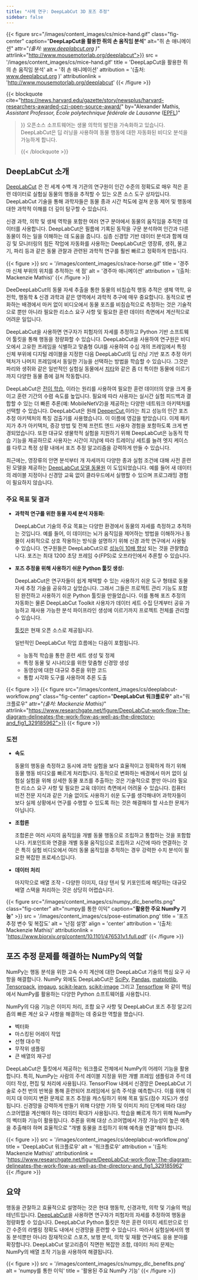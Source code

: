 ```yaml
---
title: "사례 연구: DeepLabCut 3D 포즈 추정"
sidebar: false
---
```


{{< figure src="/images/content_images/cs/mice-hand.gif" class="fig-center" caption="**DeepLapCut을 활용한 쥐의 손 움직임 분석**" alt="쥐 손 애니메이션" attr="*(출처: www.deeplabcut.org )*" attrlink="http://www.mousemotorlab.org/deeplabcut">}}
src = '/images/content_images/cs/mice-hand.gif' title = 'DeepLapCut을 활용한 쥐의 손 움직임 분석' alt = '쥐 손 애니메이션' attribution = '(출처: www.deeplabcut.org )' attributionlink = 'http://www.mousemotorlab.org/deeplabcut'
{{< /figure >}}

{{< blockquote cite="https://news.harvard.edu/gazette/story/newsplus/harvard-researchers-awarded-czi-open-source-award/" by="Alexander Mathis, *Assistant Professor, École polytechnique fédérale de Lausanne* ([EPFL](https://www.epfl.ch/en/))"
> }} 오픈소스 소프트웨어는 생물 의학의 발전을 가속화하고 있습니다. DeepLabCut은 딥 러닝을 사용하여 동물 행동에 대한 자동화된 비디오 분석을 가능하게 합니다. 
> 
> {{< /blockquote >}}

## DeepLabCut 소개

[DeepLabCut](https://github.com/DeepLabCut/DeepLabCut) 은 전 세계 수백 개 기관의 연구원이 인간 수준의 정확도로 매우 적은 훈련 데이터로 실험실 동물의 행동을 추적할 수 있는 오픈 소스 도구 상자입니다. DeepLabCut 기술을 통해 과학자들은 동물 종과 시간 척도에 걸쳐 운동 제어 및 행동에 대한 과학적 이해를 더 깊이 탐구할 수 있습니다.

신경 과학, 의학 및 생체 역학을 포함한 여러 연구 분야에서 동물의 움직임을 추적한 데이터를 사용합니다. DeepLabCut은 필름에 기록된 동작을 구문 분석하여 인간과 다른 동물이 하는 일을 이해하는 데 도움을 줍니다. 심층 신경망 기반 데이터 분석과 함께 태깅 및 모니터링의 힘든 작업에 자동화를 사용하는 DeepLabCut은 영장류, 생쥐, 물고기, 파리 등과 같은 동물 관찰과 관련된 과학적 연구를 훨씬 빠르고 정확하게 만듭니다.

{{< figure >}}
src = '/images/content_images/cs/race-horse.gif' title = '경주마 신체 부위의 위치를 추적하는 색 점' alt = '경주마 애니메이션' attribution = '(출처: Mackenzie Mathis)'
{{< /figure >}}

DeeDeepLabCut의 동물 자세 추출을 통한 동물의 비침습적 행동 추적은 생체 역학, 유전학, 행동학 & 신경 과학과 같은 영역에서 과학적 추구에 매우 중요합니다. 동적으로 변화하는 배경에서 마커 없이 비디오에서 동물 포즈를 비침습적으로 측정하는 것은 기술적으로 뿐만 아니라 필요한 리소스 요구 사항 및 필요한 훈련 데이터 측면에서 계산적으로 어려운 일입니다.

DeepLabCut을 사용하면 연구자가 피험자의 자세를 추정하고 Python 기반 소프트웨어 툴킷을 통해 행동을 정량화할 수 있습니다.  DeepLabCut을 사용하여 연구원은 비디오에서 고유한 프레임을 식별하고 맞춤형 GUI를 사용하여 수십 개의 프레임에서 특정 신체 부위에 디지털 레이블을 지정한 다음 DeepLabCut의 딥 러닝 기반 포즈 추정 아키텍처가 나머지 프레임에서 동일한 기능을 선택하는 방법을 학습할 수 있습니다. 그것은 파리와 생쥐와 같은 일반적인 실험실 동물에서 [치타][cheetah-movement]와 같은 좀 더 특이한 동물에 이르기까지 다양한 동물 종에 걸쳐 작동합니다.

DeepLabCut은 [전이 학습](https://arxiv.org/pdf/1909.11229), 이라는 원리를 사용하여 필요한 훈련 데이터의 양을 크게 줄이고 훈련 기간의 수렴 속도를 높입니다.  필요에 따라 사용자는 실시간 실험 피드백과 결합할 수 있는 더 빠른 추론(예: MobileNetV2)을 제공하는 다양한 네트워크 아키텍처를 선택할 수 있습니다. DeepLabCut은 원래 [DeeperCut](https://arxiv.org/abs/1605.03170),이라는 최고 성능의 인간 포즈 추정 아키텍처의 특징 검출기를 사용했습니다. 이 이름에 영감을 받았습니다. 이제 패키지가 추가 아키텍처, 증강 방법 및 전체 프런트 엔드 사용자 경험을 포함하도록 크게 변경되었습니다. 또한 대규모 생물학적 실험을 지원하기 위해 DeepLabCut은 능동적 학습 기능을 제공하므로 사용자는 시간이 지남에 따라 트레이닝 세트를 늘려 엣지 케이스를 다루고 특정 상황 내에서 포즈 추정 알고리즘을 강력하게 만들 수 있습니다.

최근에는, 영장류의 안면 분석부터 개 자세까지 다양한 종과 실험 조건에 대해 사전 훈련된 모델을 제공하는 [DeepLabCut 모델 동물원](http://www.mousemotorlab.org/dlc-modelzoo) 이 도입되었습니다. 예를 들어 새 데이터의 레이블 지정이나 신경망 교육 없이 클라우드에서 실행할 수 있으며 프로그래밍 경험이 필요하지 않습니다.

### 주요 목표 및 결과

* **과학적 연구를 위한 동물 자세 분석 자동화:**

  DeepLabCut 기술의 주요 목표는 다양한 환경에서 동물의 자세를 측정하고 추적하는 것입니다. 예를 들어, 이 데이터는 뇌가 움직임을 제어하는 ​​방법을 이해하거나 동물이 사회적으로 상호 작용하는 방식을 설명하기 위해 신경 과학 연구에서 사용될 수 있습니다. 연구원들은 DeepLabCut으로 [성능이 10배 향상](https://www.biorxiv.org/content/10.1101/457242v1) 되는 것을 관찰했습니다. 포즈는 최대 1200 초당 프레임 수(FPS)로 오프라인에서 추론할 수 있습니다.

* **포즈 추정을 위해 사용하기 쉬운 Python 툴킷 생성:**

  DeepLabCut은 연구자들이 쉽게 채택할 수 있는 사용하기 쉬운 도구 형태로 동물 자세 추정 기술을 공유하고 싶었습니다. 그래서 그들은 프로젝트 관리 기능도 포함된 완전하고 사용하기 쉬운 Python 툴킷을 만들었습니다. 이를 통해 포즈 추정의 자동화는 물론 DeepLabCut Toolkit 사용자가 데이터 세트 수집 단계부터 공유 가능하고 재사용 가능한 분석 파이프라인 생성에 이르기까지 프로젝트 전체를 관리할 수 있습니다.

  [툴킷][DLCToolkit]은 현재 오픈 소스로 제공됩니다.

  일반적인 DeepLabCut 작업 흐름에는 다음이 포함됩니다.

  - 능동적 학습을 통한 훈련 세트 생성 및 정제
  - 특정 동물 및 시나리오를 위한 맞춤형 신경망 생성
  - 동영상에 대한 대규모 추론을 위한 코드
  - 통합 시각화 도구를 사용하여 추론 도출

{{< figure >}}
{{< figure src="/images/content_images/cs/deeplabcut-workflow.png" class="fig-center" caption="**DeepLabCut 워크플로우**" alt="워크플로우" attr="*(출처: Mackenzie Mathis)*" attrlink="https://www.researchgate.net/figure/DeepLabCut-work-flow-The-diagram-delineates-the-work-flow-as-well-as-the-directory-and_fig1_329185962">}}
{{< figure >}}

### 도전

* **속도**

    동물의 행동을 측정하고 동시에 과학 실험을 보다 효율적이고 정확하게 하기 위해 동물 행동 비디오를 빠르게 처리합니다. 동적으로 변화하는 배경에서 마커 없이 실험실 실험을 위해 상세한 동물 포즈를 추출하는 것은 기술적으로 뿐만 아니라 필요한 리소스 요구 사항 및 필요한 교육 데이터 측면에서 어려울 수 있습니다. 컴퓨터 비전 전문 지식과 같은 기술 없이도 사용하기 쉬운 도구를 생각해내어 과학자들이 보다 실제 상황에서 연구를 수행할 수 있도록 하는 것은 해결해야 할 사소한 문제가 아닙니다.

* **조합론**

    조합론은 여러 사지의 움직임을 개별 동물 행동으로 조립하고 통합하는 것을 포함합니다. 키포인트와 연결을 개별 동물 움직임으로 조립하고 시간에 따라 연결하는 것은 특히 실험 비디오에서 여러 동물 움직임을 추적하는 경우 강력한 수치 분석이 필요한 복잡한 프로세스입니다.

* **데이터 처리**

    마지막으로 배열 조작 - 다양한 이미지, 대상 텐서 및 키포인트에 해당하는 대규모 배열 스택을 처리하는 것은 상당히 어렵습니다.

{{< figure src="/images/content_images/cs/numpy_dlc_benefits.png" class="fig-center" alt="numpy를 통한 이익" caption="**활용한 주요 NumPy 기능**" >}}
src = '/images/content_images/cs/pose-estimation.png' title = '포즈 추정 변수 및 복잡도' alt = '난점 설명' align = 'center' attribution = '(출처: Mackenzie Mathis)' attributionlink = 'https://www.biorxiv.org/content/10.1101/476531v1.full.pdf'
{{< /figure >}}

## 포즈 추정 문제를 해결하는 NumPy의 역할

NumPy는 행동 분석을 위한 고속 수치 계산에 대한 DeepLabCut 기술의 핵심 요구 사항을 해결합니다.  NumPy 외에도 DeepLabCut은 [SciPy](https://www.scipy.org), [Pandas](https://pandas.pydata.org), [matplotlib](https://matplotlib.org), [Tensorpack](https://github.com/tensorpack/tensorpack), [imgaug](https://github.com/aleju/imgaug), [scikit-learn](https://scikit-learn.org/stable/), [scikit-image](https://scikit-image.org) 그리고 [Tensorflow](https://www.tensorflow.org) 와 같이 핵심에서 NumPy를 활용하는 다양한 Python 소프트웨어를 사용합니다.

NumPy의 다음 기능은 이미지 처리, 조합 요구 사항 및 DeepLabCut 포즈 추정 알고리즘의 빠른 계산 요구 사항을 해결하는 데 중요한 역할을 했습니다.

* 벡터화
* 마스킹된 어레이 작업
* 선형 대수학
* 무작위 샘플링
* 큰 배열의 재구성

DeepLabCut은 툴킷에서 제공하는 워크플로 전체에서 NumPy의 어레이 기능을 활용합니다. 특히, NumPy는 사람의 주석 레이블 지정을 위한 개별 프레임 샘플링과 주석 데이터 작성, 편집 및 처리에 사용됩니다.  TensorFlow 내에서 신경망은 DeepLabCut 기술로 수천 번의 반복을 통해 훈련되어 프레임에서 실측 주석을 예측합니다. 이를 위해 이미지 대 이미지 변환 문제로 포즈 추정을 캐스팅하기 위해 목표 밀도(점수 지도)가 생성됩니다. 신경망을 강력하게 만들기 위해 다양한 기하 및 이미지 처리 단계에 따라 대상 스코어맵을 계산해야 하는 데이터 확대가 사용됩니다. 학습을 빠르게 하기 위해 NumPy의 벡터화 기능이 활용됩니다. 추론을 위해 대상 스코어맵에서 가장 가능성이 높은 예측을 추출해야 하며 효율적으로 "개별 동물을 조립하기 위해 예측을 연결"해야 합니다.

{{< figure >}}
src = '/images/content_images/cs/deeplabcut-workflow.png' title = 'DeepLabCut 워크플로우' alt = '워크플로우' attribution = '(출처: Mackenzie Mathis)' attributionlink = 'https://www.researchgate.net/figure/DeepLabCut-work-flow-The-diagram-delineates-the-work-flow-as-well-as-the-directory-and_fig1_329185962'
{{< /figure >}}

## 요약

행동을 관찰하고 효율적으로 설명하는 것은 현대 행동학, 신경과학, 의학 및 기술의 핵심 테넌트입니다. [DeepLabCut](http://orga.cvss.cc/wp-content/uploads/2019/05/NathMathis2019.pdf)을 사용하면 연구자가 피험자의 자세를 추정하여 행동을 정량화할 수 있습니다. DeepLabCut Python 툴킷은 작은 훈련 이미지 세트만으로 인간 수준의 라벨링 정확도 내에서 신경망을 훈련할 수 있습니다. 따라서 실험실에서의 행동 분석뿐만 아니라 잠재적으로 스포츠, 보행 분석, 의학 및 재활 연구에도 응용 분야를 확장합니다. DeepLabCut 알고리즘이 직면한 복잡한 조합, 데이터 처리 문제는 NumPy의 배열 조작 기능을 사용하여 해결됩니다.

{{< figure >}}
src = '/images/content_images/cs/numpy_dlc_benefits.png' alt = 'numpy를 통한 이익' title = '활용된 주요 NumPy 기능'
{{< /figure >}}

[cheetah-movement]: https://www.technologynetworks.com/neuroscience/articles/interview-a-deeper-cut-into-behavior-with-mackenzie-mathis-327618

[DLCToolkit]: https://github.com/DeepLabCut/DeepLabCut
